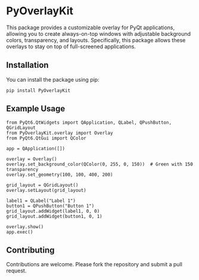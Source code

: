 # PyOverlayKit

This package provides a customizable overlay for PyQt applications, allowing you to create always-on-top windows with adjustable background colors, transparency, and layouts. Specifically, this package allows these overlays to stay on top of full-screened applications.

## Installation

You can install the package using pip:

`pip install PyOverlayKit`

## Example Usage
```
from PyQt6.QtWidgets import QApplication, QLabel, QPushButton, QGridLayout
from PyOverlayKit.overlay import Overlay
from PyQt6.QtGui import QColor

app = QApplication([])

overlay = Overlay()
overlay.set_background_color(QColor(0, 255, 0, 150))  # Green with 150 transparency
overlay.set_geometry(100, 100, 400, 200)

grid_layout = QGridLayout()
overlay.setLayout(grid_layout)

label1 = QLabel("Label 1")
button1 = QPushButton("Button 1")
grid_layout.addWidget(label1, 0, 0)
grid_layout.addWidget(button1, 0, 1)

overlay.show()
app.exec()
```

## Contributing
Contributions are welcome. Please fork the repository and submit a pull request.
